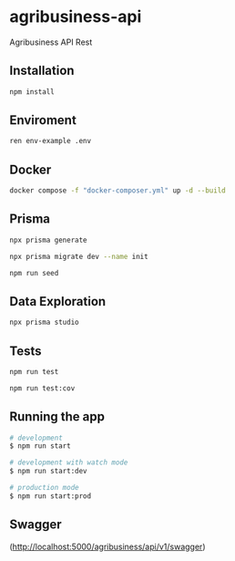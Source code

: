 # agribusiness-api
Agribusiness API Rest

## Installation

```bash
npm install
```

## Enviroment

```bash
ren env-example .env
```

## Docker

```bash
docker compose -f "docker-composer.yml" up -d --build
```

## Prisma

```bash
npx prisma generate
```

```bash
npx prisma migrate dev --name init
```

```bash
npm run seed
```

## Data Exploration

```bash
npx prisma studio
```

## Tests

```bash
npm run test
```

```bash
npm run test:cov
```

## Running the app

```bash
# development
$ npm run start

# development with watch mode
$ npm run start:dev

# production mode
$ npm run start:prod
```

## Swagger

(<http://localhost:5000/agribusiness/api/v1/swagger>)
